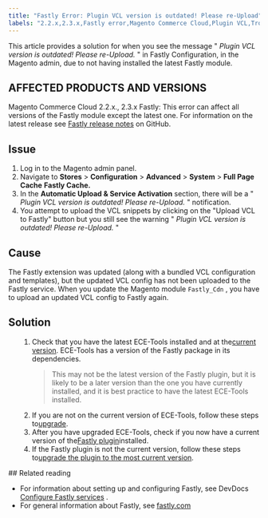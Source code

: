 ```yaml
---
title: "Fastly Error: Plugin VCL version is outdated! Please re-Upload"
labels: "2.2.x,2.3.x,Fastly error,Magento Commerce Cloud,Plugin VCL,Troubleshooting,VCL snippets,ece-tools,how to"
---
```


This article provides a solution for when you see the message " *Plugin VCL version is outdated! Please re-Upload.* " in Fastly Configuration, in the Magento admin, due to not having installed the latest Fastly module.

## AFFECTED PRODUCTS AND VERSIONS

Magento Commerce Cloud 2.2.x., 2.3.x Fastly: This error can affect all versions of the Fastly module except the latest one. For information on the latest release see [Fastly release notes](https://github.com/fastly/fastly-magento2/releases) on GitHub.

## Issue

1. Log in to the Magento admin panel.
1. Navigate to **Stores** > **Configuration** > **Advanced** > **System** > **Full Page Cache**   **Fastly Cache.** 
1. In the **Automatic Upload & Service Activation** section, there will be a " *Plugin VCL version is outdated! Please re-Upload.* " notification.
1. You attempt to upload the VCL snippets by clicking on the "Upload VCL to Fastly" button but you still see the warning " *Plugin VCL version is outdated! Please re-Upload.* "

## Cause

The Fastly extension was updated (along with a bundled VCL configuration and templates), but the updated VCL config has not been uploaded to the Fastly service. When you update the Magento module `Fastly_Cdn` , you have to upload an updated VCL config to Fastly again.

## Solution

<ol><ol>
<li>Check that you have the latest ECE-Tools installed and at the<a href="https://devdocs.magento.com/guides/v2.2/cloud/release-notes/cloud-tools.html">current version</a>. ECE-Tools has a version of the Fastly package in its dependencies.<div class="info"><blockquote>This may not be the latest version of the Fastly plugin, but it is likely to be a later version than the one you have currently installed, and it is best practice to have the latest ECE-Tools installed.</blockquote></div>
</li>
<li>If you are not on the current version of ECE-Tools, follow these steps to<a href="https://devdocs.magento.com/guides/v2.2/cloud/project/ece-tools-update.html">upgrade</a>.</li>
<li>After you have upgraded ECE-Tools, check if you now have a current version of the<a href="https://github.com/fastly/fastly-magento2/tree/master/etc/vcl_snippets">Fastly plugin</a>installed.</li>
<li>If the Fastly plugin is not the current version, follow these steps to<a href="https://devdocs.magento.com/guides/v2.3/cloud/cdn/configure-fastly.html#upgrade" title="Follow link">upgrade the plugin to the most current version</a>.</li>
</ol></ol>
## Related reading

* For information about setting up and configuring Fastly, see DevDocs [Configure Fastly services](https://devdocs.magento.com/guides/v2.3/cloud/cdn/cloud-fastly.html) .
* For general information about Fastly, see [fastly.com](https://www.fastly.com/) 

